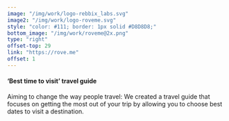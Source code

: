```yaml
---
image: "/img/work/logo-rebbix_labs.svg"
image2: "/img/work/logo-roveme.svg"
style: "color: #111; border: 1px solid #D8D8D8;"
bottom_image: "/img/work/roveme@2x.png"
type: "right"
offset-top: 29
link: "https://rove.me"
offset: 1
---
```

#### ‘Best time to visit’ travel guide
Aiming to change the way people travel: We created a travel guide that focuses on getting the most out of your trip by allowing you to choose best dates to visit a destination.
